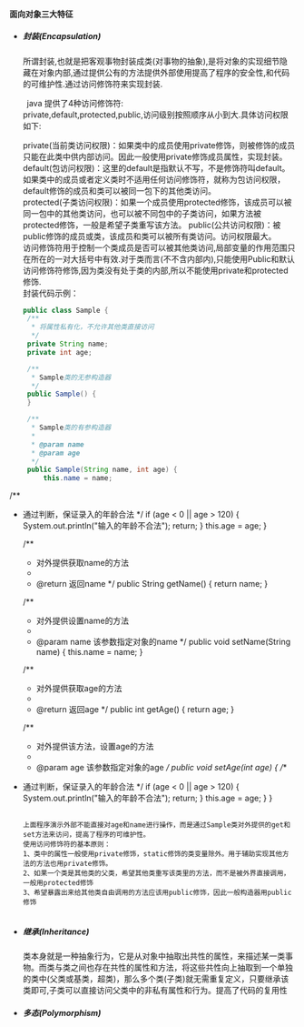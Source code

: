 #### 面向对象三大特征
- ##### 封装(Encapsulation)  
   所谓封装,也就是把客观事物封装成类(对事物的抽象),是将对象的实现细节隐藏在对象内部,通过提供公有的方法提供外部使用提高了程序的安全性,和代码的可维护性.通过访问修饰符来实现封装.

   &ensp;java 提供了4种访问修饰符:  
   private,default,protected,public,访问级别按照顺序从小到大.具体访问权限如下:

   private(当前类访问权限)：如果类中的成员使用private修饰，则被修饰的成员只能在此类中供内部访问。因此一般使用private修饰成员属性，实现封装。  
   default(包访问权限)：这里的default是指默认不写，不是修饰符叫default。如果类中的成员或者定义类时不适用任何访问修饰符，就称为包访问权限，default修饰的成员和类可以被同一包下的其他类访问。  
   protected(子类访问权限)：如果一个成员使用protected修饰，该成员可以被同一包中的其他类访问，也可以被不同包中的子类访问，如果方法被protected修饰，一般是希望子类重写该方法。
   public(公共访问权限)：被public修饰的成员或类，该成员和类可以被所有类访问。访问权限最大。  
   访问修饰符用于控制一个类成员是否可以被其他类访问,局部变量的作用范围只在所在的一对大括号中有效.对于类而言(不不含内部内),只能使用Public和默认访问修饰符修饰,因为类没有处于类的内部,所以不能使用private和protected修饰.  
   封装代码示例：

   ```java
   public class Sample {
    /**
     * 将属性私有化，不允许其他类直接访问
     */
    private String name;
    private int age;

    /**
     * Sample类的无参构造器
     */
    public Sample() {
    }

    /**
     * Sample类的有参构造器
     *
     * @param name
     * @param age
     */
    public Sample(String name, int age) {
        this.name = name;
/**
 * 通过判断，保证录入的年龄合法
 */
        if (age < 0 || age > 120) {
            System.out.println("输入的年龄不合法");
            return;
        }
        this.age = age;
    }

    /**
     * 对外提供获取name的方法
     *
     * @return 返回name
     */
    public String getName() {
        return name;
    }

    /**
     * 对外提供设置name的方法
     *
     * @param name 该参数指定对象的name
     */
    public void setName(String name) {
        this.name = name;
    }

    /**
     * 对外提供获取age的方法
     *
     * @return 返回age
     */
    public int getAge() {
        return age;
    }

    /**
     * 对外提供该方法，设置age的方法
     *
     * @param age 该参数指定对象的age
     */
    public void setAge(int age) {
/**
 * 通过判断，保证录入的年龄合法
 */
        if (age < 0 || age > 120) {
            System.out.println("输入的年龄不合法");
            return;
        }
        this.age = age;
    }
}
   ```

   上面程序演示外部不能直接对age和name进行操作，而是通过Sample类对外提供的get和set方法来访问，提高了程序的可维护性。  
   使用访问修饰符的基本原则：  
   1、类中的属性一般使用private修饰，static修饰的类变量除外。用于辅助实现其他方法的方法也用private修饰。  
   2、如果一个类是其他类的父类，希望其他类重写该类里的方法，而不是被外界直接调用，一般用protected修饰  
   3、希望暴露出来给其他类自由调用的方法应该用public修饰，因此一般构造器用public修饰


- ##### 继承(Inheritance)  
    类本身就是一种抽象行为，它是从对象中抽取出共性的属性，来描述某一类事物。而类与类之间也存在共性的属性和方法，将这些共性向上抽取到一个单独的类中(父类或基类，超类)，那么多个类(子类)就无需重复定义，只要继承该类即可,子类可以直接访问父类中的非私有属性和行为。提高了代码的复用性
- ##### 多态(Polymorphism)
